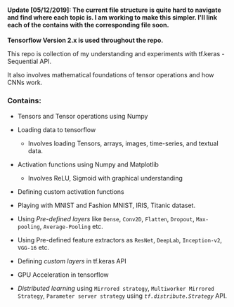#### Update [05/12/2019]: The current file structure is quite hard to navigate and find where each topic is. I am working to make this simpler. I'll link each of the contains with the corresponding file soon.


**Tensorflow Version 2.x is used throughout the repo.**

This repo is collection of my understanding and experiments with tf.keras - Sequential API.

It also involves mathematical foundations of tensor operations and how CNNs work.

### Contains:
- Tensors and Tensor operations using Numpy

- Loading data to tensorflow
  - Involves loading Tensors, arrays, images, time-series, and textual data.
  
- Activation functions using Numpy and Matplotlib 
  - Involves ReLU, Sigmoid with graphical understanding
  
- Defining custom activation functions

- Playing with MNIST and Fashion MNIST, IRIS, Titanic dataset.

- Using *Pre-defined layers* like `Dense`, `Conv2D`, `Flatten`, `Dropout`, `Max-pooling`, `Average-Pooling` etc.

- Using Pre-defined feature extractors as `ResNet`, `DeepLab`, `Inception-v2`, `VGG-16` etc.

- Defining *custom layers* in tf.keras API

- GPU Acceleration in tensorflow

- *Distributed learning* using `Mirrored strategy`, `Multiworker Mirrored Strategy`, `Parameter server strategy` using *`tf.distribute.Strategy`* API.
